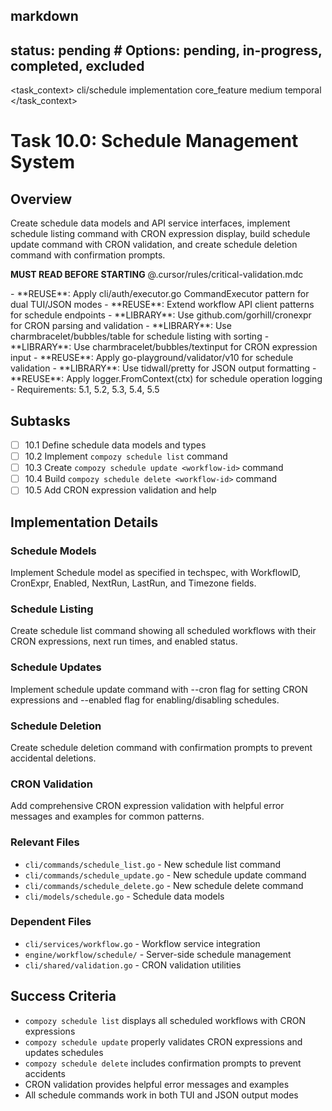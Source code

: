 ## markdown

## status: pending # Options: pending, in-progress, completed, excluded

<task_context>
<domain>cli/schedule</domain>
<type>implementation</type>
<scope>core_feature</scope>
<complexity>medium</complexity>
<dependencies>temporal</dependencies>
</task_context>

# Task 10.0: Schedule Management System

## Overview

Create schedule data models and API service interfaces, implement schedule listing command with CRON expression display, build schedule update command with CRON validation, and create schedule deletion command with confirmation prompts.

<import>**MUST READ BEFORE STARTING** @.cursor/rules/critical-validation.mdc</import>

<requirements>
- **REUSE**: Apply cli/auth/executor.go CommandExecutor pattern for dual TUI/JSON modes
- **REUSE**: Extend workflow API client patterns for schedule endpoints
- **LIBRARY**: Use github.com/gorhill/cronexpr for CRON parsing and validation
- **LIBRARY**: Use charmbracelet/bubbles/table for schedule listing with sorting
- **LIBRARY**: Use charmbracelet/bubbles/textinput for CRON expression input
- **REUSE**: Apply go-playground/validator/v10 for schedule validation
- **LIBRARY**: Use tidwall/pretty for JSON output formatting
- **REUSE**: Apply logger.FromContext(ctx) for schedule operation logging
- Requirements: 5.1, 5.2, 5.3, 5.4, 5.5
</requirements>

## Subtasks

- [ ] 10.1 Define schedule data models and types
- [ ] 10.2 Implement `compozy schedule list` command
- [ ] 10.3 Create `compozy schedule update <workflow-id>` command
- [ ] 10.4 Build `compozy schedule delete <workflow-id>` command
- [ ] 10.5 Add CRON expression validation and help

## Implementation Details

### Schedule Models

Implement Schedule model as specified in techspec, with WorkflowID, CronExpr, Enabled, NextRun, LastRun, and Timezone fields.

### Schedule Listing

Create schedule list command showing all scheduled workflows with their CRON expressions, next run times, and enabled status.

### Schedule Updates

Implement schedule update command with --cron flag for setting CRON expressions and --enabled flag for enabling/disabling schedules.

### Schedule Deletion

Create schedule deletion command with confirmation prompts to prevent accidental deletions.

### CRON Validation

Add comprehensive CRON expression validation with helpful error messages and examples for common patterns.

### Relevant Files

- `cli/commands/schedule_list.go` - New schedule list command
- `cli/commands/schedule_update.go` - New schedule update command
- `cli/commands/schedule_delete.go` - New schedule delete command
- `cli/models/schedule.go` - Schedule data models

### Dependent Files

- `cli/services/workflow.go` - Workflow service integration
- `engine/workflow/schedule/` - Server-side schedule management
- `cli/shared/validation.go` - CRON validation utilities

## Success Criteria

- `compozy schedule list` displays all scheduled workflows with CRON expressions
- `compozy schedule update` properly validates CRON expressions and updates schedules
- `compozy schedule delete` includes confirmation prompts to prevent accidents
- CRON validation provides helpful error messages and examples
- All schedule commands work in both TUI and JSON output modes
